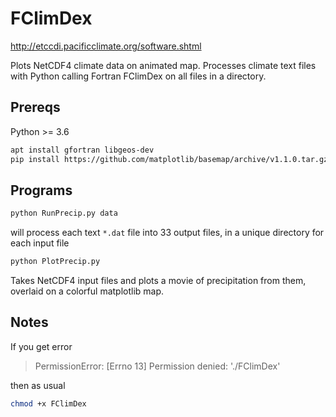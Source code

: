 # FClimDex
http://etccdi.pacificclimate.org/software.shtml

Plots NetCDF4 climate data on animated map.
Processes climate text files with Python calling Fortran FClimDex on all files in a directory. 

## Prereqs
Python >= 3.6

```sh
apt install gfortran libgeos-dev
pip install https://github.com/matplotlib/basemap/archive/v1.1.0.tar.gz
```

## Programs

```sh
python RunPrecip.py data
```
will process each text `*.dat` file into 33 output files, in a unique directory for each input file

```sh
python PlotPrecip.py
```
Takes NetCDF4 input files and plots a movie of precipitation from them, overlaid on a colorful matplotlib map.


## Notes

If you get error

> PermissionError: [Errno 13] Permission denied: './FClimDex'

then as usual
```sh
chmod +x FClimDex
```
